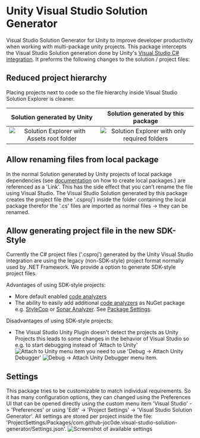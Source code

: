 # Unity Visual Studio Solution Generator

Visual Studio Solution Generator for Unity to improve developer productivity when working with multi-package unity projects.
This package intercepts the Visual Studio Solution generation done by Unity's [Visual Studio C# integration](https://docs.unity3d.com/Manual/VisualStudioIntegration.html). It preforms the following changes to the solution / project files:

## Reduced project hierarchy

Placing projects next to code so the file hierarchy inside Visual Studio Solution Explorer is cleaner.

|                                  Solution generated by Unity                                  |                                   Solution generated by this package                                    |
| :-------------------------------------------------------------------------------------------: | :-----------------------------------------------------------------------------------------------------: |
| ![Solution Explorer with Assets root folder](docs/img/RootTestProject-generated-by-unity.png) | ![Solution Explorer with only required folders](docs/img/RootTestProject-generated-by-this-package.png) |

## Allow renaming files from local package

In the normal Solution generated by Unity projects of local package dependencies (see [documentation](https://docs.unity3d.com/Manual/CustomPackages.html#LocalMe) on how to create local packages.) are referenced as a 'Link'. This has the side effect that you can't rename the file using Visual Studio. The Visual Studio Solution generated by this package creates the project file (the '.csproj') inside the folder containing the local package therefor the '.cs' files are imported as normal files -> they can be renamed.

## Allow generating project file in the new SDK-Style

Currently the C# project files ('.csproj') generated by the Unity Visual Studio integration are using the legacy (non-SDK-style) project format normally used by .NET Framework. We provide a option to generate SDK-style project files.

Advantages of using SDK-style projects:

-   More default enabled [code analyzers](https://learn.microsoft.com/en-us/visualstudio/code-quality/roslyn-analyzers-overview)
-   The ability to easily add additional [code analyzers](https://learn.microsoft.com/en-us/visualstudio/code-quality/roslyn-analyzers-overview) as NuGet package e.g. [StyleCop](https://www.nuget.org/packages/StyleCop.Analyzers/) or [Sonar Analyzer](https://www.nuget.org/packages/SonarAnalyzer.CSharp/). See [Package Settings](#settings).

Disadvantages of using SDK-style projects:

-   The Visual Studio Unity Plugin doesn't detect the projects as Unity Projects this leads to some changes in the behavior of Visual Studio so e.g. to start debugging instead of 'Attach to Unity' ![Attach to Unity menu item](docs/img/attach-to-unity.png) you need to use 'Debug -> Attach Unity Debugger' ![Debug -> Attach Unity Debugger menu item](docs/img/attach-unity-debuger.png).

## Settings

This package tries to be customizable to match individual requirements. So it has many configuration options, they can changed using the Preferences UI that can be opened directly using the custom menu item 'Visual Studio' -> 'Preferences' or using 'Edit' -> 'Project Settings' -> 'Visual Studio Solution Generator'. All settings are stored per project inside the file: 'ProjectSettings/Packages/com.github-joc0de.visual-studio-solution-generator/Settings.json'. ![Screenshot of available settings](docs/img/settings.png)
